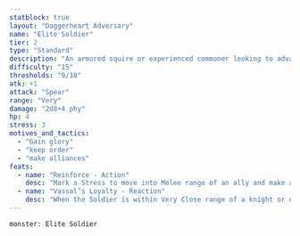 ```yaml
---
statblock: true
layout: "Daggerheart Adversary"
name: "Elite Soldier"
tier: 2
type: "Standard"
description: "An armored squire or experienced commoner looking to advance."
difficulty: "15"
thresholds: "9/18"
atk: +1
attack: "Spear"
range: "Very"
damage: "2d8+4 phy"
hp: 4
stress: 3
motives_and_tactics:
  - "Gain glory"
  - "keep order"
  - "make alliances"
feats:
  - name: "Reinforce - Action"
    desc: "Mark a Stress to move into Melee range of an ally and make a standard attack against a target within Very Close range. On a success, deal 2d10+2 physical damage and the ally can clear a Stress."
  - name: "Vassal’s Loyalty - Reaction"
    desc: "When the Soldier is within Very Close range of a knight or other noble who would take damage, you can mark a Stress to move into Melee range of them and take the damage instead."
---
```


```statblock
monster: Elite Soldier
```
